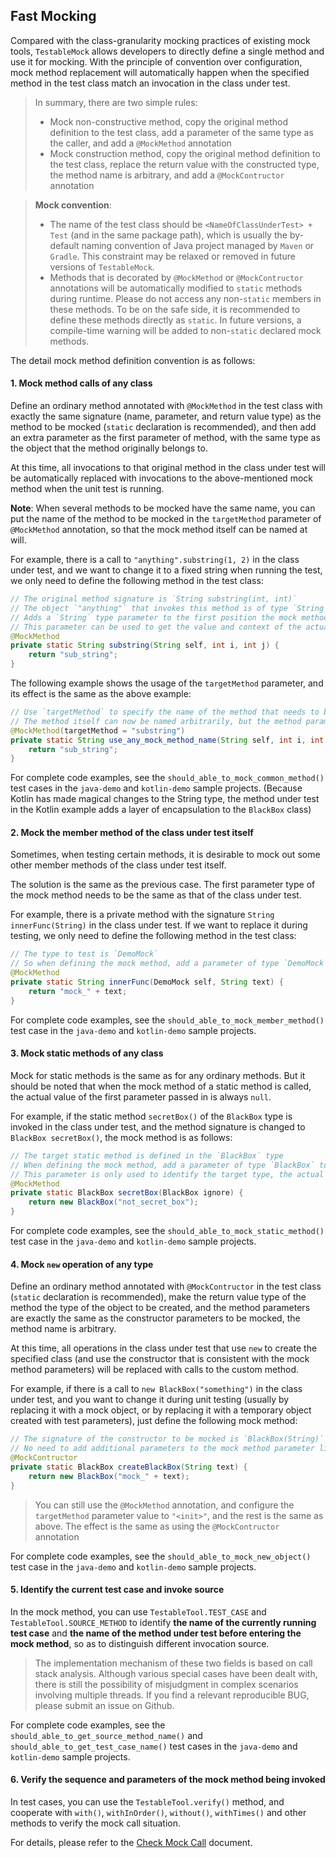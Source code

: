 Fast Mocking
---

Compared with the class-granularity mocking practices of existing mock tools, `TestableMock` allows developers to directly define a single method and use it for mocking. With the principle of convention over configuration, mock method replacement will automatically happen when the specified method in the test class match an invocation in the class under test.

> In summary, there are two simple rules:
> - Mock non-constructive method, copy the original method definition to the test class, add a parameter of the same type as the caller, and add a `@MockMethod` annotation
> - Mock construction method, copy the original method definition to the test class, replace the return value with the constructed type, the method name is arbitrary, and add a `@MockContructor` annotation

> **Mock convention**: 
> - The name of the test class should be `<NameOfClassUnderTest> + Test` (and in the same package path), which is usually the by-default naming convention of Java project managed by `Maven` or `Gradle`. This constraint may be relaxed or removed in future versions of `TestableMock`.
> - Methods that is decorated by `@MockMethod` or `@MockContructor` annotations will be automatically modified to `static` methods during runtime. Please do not access any non-`static` members in these methods. To be on the safe side, it is recommended to define these methods directly as `static`. In future versions, a compile-time warning will be added to non-`static` declared mock methods.

The detail mock method definition convention is as follows:

#### 1. Mock method calls of any class

Define an ordinary method annotated with `@MockMethod` in the test class with exactly the same signature (name, parameter, and return value type) as the method to be mocked (`static` declaration is recommended), and then add an extra parameter as the first parameter of method, with the same type as the object that the method originally belongs to.

At this time, all invocations to that original method in the class under test will be automatically replaced with invocations to the above-mentioned mock method when the unit test is running.

**Note**: When several methods to be mocked have the same name, you can put the name of the method to be mocked in the `targetMethod` parameter of `@MockMethod` annotation, so that the mock method itself can be named at will.

For example, there is a call to `"anything".substring(1, 2)` in the class under test, and we want to change it to a fixed string when running the test, we only need to define the following method in the test class:

```java
// The original method signature is `String substring(int, int)`
// The object `"anything"` that invokes this method is of type `String`
// Adds a `String` type parameter to the first position the mock method parameter list (parameter name is arbitrary)
// This parameter can be used to get the value and context of the actual invoker at runtime
@MockMethod
private static String substring(String self, int i, int j) {
    return "sub_string";
}
```

The following example shows the usage of the `targetMethod` parameter, and its effect is the same as the above example:

```java
// Use `targetMethod` to specify the name of the method that needs to be mocked
// The method itself can now be named arbitrarily, but the method parameters still need to follow the same matching rules
@MockMethod(targetMethod = "substring")
private static String use_any_mock_method_name(String self, int i, int j) {
    return "sub_string";
}
```

For complete code examples, see the `should_able_to_mock_common_method()` test cases in the `java-demo` and `kotlin-demo` sample projects. (Because Kotlin has made magical changes to the String type, the method under test in the Kotlin example adds a layer of encapsulation to the `BlackBox` class)

#### 2. Mock the member method of the class under test itself

Sometimes, when testing certain methods, it is desirable to mock out some other member methods of the class under test itself.

The solution is the same as the previous case. The first parameter type of the mock method needs to be the same as that of the class under test.

For example, there is a private method with the signature `String innerFunc(String)` in the class under test. If we want to replace it during testing, we only need to define the following method in the test class:

```java
// The type to test is `DemoMock`
// So when defining the mock method, add a parameter of type `DemoMock` to the first position of parameter list (the name is arbitrary)
@MockMethod
private static String innerFunc(DemoMock self, String text) {
    return "mock_" + text;
}
```

For complete code examples, see the `should_able_to_mock_member_method()` test case in the `java-demo` and `kotlin-demo` sample projects.

#### 3. Mock static methods of any class

Mock for static methods is the same as for any ordinary methods. But it should be noted that when the mock method of a static method is called, the actual value of the first parameter passed in is always `null`.

For example, if the static method `secretBox()` of the `BlackBox` type is invoked in the class under test, and the method signature is changed to `BlackBox secretBox()`, the mock method is as follows:

```java
// The target static method is defined in the `BlackBox` type
// When defining the mock method, add a parameter of type `BlackBox` to the first position parameter list (the name is arbitrary)
// This parameter is only used to identify the target type, the actual incoming value will always be `null`
@MockMethod
private static BlackBox secretBox(BlackBox ignore) {
    return new BlackBox("not_secret_box");
}
```

For complete code examples, see the `should_able_to_mock_static_method()` test case in the `java-demo` and `kotlin-demo` sample projects.

#### 4. Mock `new` operation of any type

Define an ordinary method annotated with `@MockContructor` in the test class (`static` declaration is recommended), make the return value type of the method the type of the object to be created, and the method parameters are exactly the same as the constructor parameters to be mocked, the method name is arbitrary.

At this time, all operations in the class under test that use `new` to create the specified class (and use the constructor that is consistent with the mock method parameters) will be replaced with calls to the custom method.

For example, if there is a call to `new BlackBox("something")` in the class under test, and you want to change it during unit testing (usually by replacing it with a mock object, or by replacing it with a temporary object created with test parameters), just define the following mock method:

```java
// The signature of the constructor to be mocked is `BlackBox(String)`
// No need to add additional parameters to the mock method parameter list, and the name of the mock method is arbitrary 
@MockContructor
private static BlackBox createBlackBox(String text) {
    return new BlackBox("mock_" + text);
}
```

> You can still use the `@MockMethod` annotation, and configure the `targetMethod` parameter value to `"<init>"`, and the rest is the same as above. The effect is the same as using the `@MockContructor` annotation

For complete code examples, see the `should_able_to_mock_new_object()` test case in the `java-demo` and `kotlin-demo` sample projects.

#### 5. Identify the current test case and invoke source

In the mock method, you can use `TestableTool.TEST_CASE` and `TestableTool.SOURCE_METHOD` to identify **the name of the currently running test case** and **the name of the method under test before entering the mock method**, so as to distinguish different invocation source.

> The implementation mechanism of these two fields is based on call stack analysis. Although various special cases have been dealt with, there is still the possibility of misjudgment in complex scenarios involving multiple threads. If you find a relevant reproducible BUG, please submit an issue on Github.

For complete code examples, see the `should_able_to_get_source_method_name()` and `should_able_to_get_test_case_name()` test cases in the `java-demo` and `kotlin-demo` sample projects.

#### 6. Verify the sequence and parameters of the mock method being invoked

In test cases, you can use the `TestableTool.verify()` method, and cooperate with `with()`, `withInOrder()`, `without()`, `withTimes()` and other methods to verify the mock call situation.

For details, please refer to the [Check Mock Call](en-us/doc/matcher.md) document.
